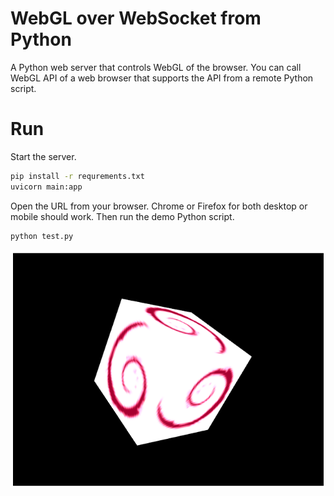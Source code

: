 # WebGL over WebSocket from Python

A Python web server that controls WebGL of the browser.
You can call WebGL API of a web browser that supports the API from a remote Python script.

# Run

Start the server.

```sh
pip install -r requrements.txt
uvicorn main:app
```

Open the URL from your browser. Chrome or Firefox for both desktop or mobile should work.
Then run the demo Python script.

```sh
python test.py
```

![screenshot](screenshot.png)